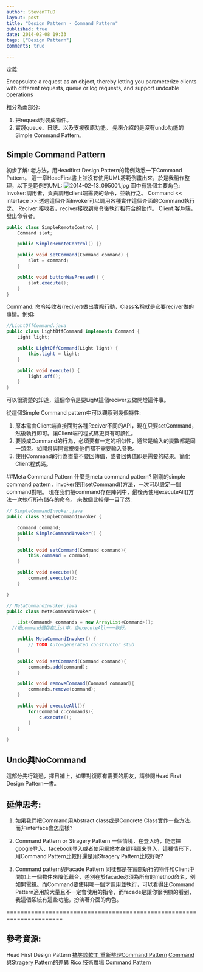 ```yaml
---
author: StevenTTuD
layout: post
title: "Design Pattern - Command Pattern"
published: true
date: 2014-02-08 19:33
tags: ["Design Pattern"]
comments: true

---
```


定義:

Encapsulate a request as an object, thereby letting you parameterize clients with different requests, queue or log requests, and support undoable operations

粗分為兩部分:
1. 把request封裝成物件。
2. 實踐queue、日誌、以及支援復原功能。
先來介紹的是沒有undo功能的Simple Command Pattern。

## Simple Command Pattern

初步了解:
老方法，用Headfirst Design Pattern的範例熟悉一下Command Pattern。
這一章HeadFirst書上並沒有使用UML將範例畫出來，於是我稍作整理，以下是範例的UML:
![2014-02-13_095001.jpg](http://user-image.logdown.io/user/6619/blog/6590/post/178686/oGDG35GWRPmuif65ChcF_2014-02-13_095001.jpg)
圖中有幾個主要角色:
Invoker:調用者，負責調用client端需要的命令，並執行之。
Command << interface >>:透過這個介面Invoker可以調用各種實作這個介面的Command執行之。
Reciver:接收者，reciver接收到命令後執行相符合的動作。
Client:客戶端，發出命令者。

```java
public class SimpleRemoteControl {
	Command slot;

	public SimpleRemoteControl() {}

	public void setCommand(Command command) {
		slot = command;
	}

	public void buttonWasPressed() {
		slot.execute();
	}
}
```

Command:
命令接收者(reciver)做出實際行動，Class名稱就是它要reciver做的事情。例如:

```java
//LightOffCommand.java
public class LightOffCommand implements Command {
	Light light;

	public LightOffCommand(Light light) {
		this.light = light;
	}

	public void execute() {
		light.off();
	}
}
```

可以很清楚的知道，這個命令是要Light這個reciver去做開燈這件事。

從這個Simple Command pattern中可以觀察到幾個特性:
1. 原本需由Client端直接面對各種Reciver不同的API，現在只要setCommand，然後執行即可。讓Client端的程式碼更具有可讀性。
2. 要設成Command的行為，必須要有一定的相似性，通常是輸入的變數都是同一類型。如開燈與開電視機他們都不需要輸入參數。
3. 使用Command的行為盡量不要回傳值，或者回傳值即是需要的結果。簡化Client程式碼。

##Meta Command Pattern
什麼是meta command pattern?
剛剛的simple command pattern，invoker使用setCommand()方法，一次可以設定一個command對吧。
現在我們把command存在陣列中，最後再使用executeAll()方法一次執行所有儲存的命令。
來做個比較便一目了然:

```java
// SimpleCommandInvoker.java
public class SimpleCommandInvoker {

	Command command;
	public SimpleCommandInvoker() {
	}

	public void setCommand(Command command){
		this.command = command;
	}

	public void execute(){
		command.execute();
	}

}
```

```java
// MetaCommandInvoker.java
public class MetaCommandInvoker {

	List<Command> commands = new ArrayList<Command>();
  //把command儲存在List中，由executeAll一一執行。

	public MetaCommandInvoker() {
		// TODO Auto-generated constructor stub
	}

	public void setCommand(Command command){
		commands.add(command);
	}

	public void removeCommand(Command command){
		commands.remove(command);
	}

	public void executeAll(){
		for(Command c:commands){
			c.execute();
		}
	}

}
```
## Undo與NoCommand
這部分先行跳過，擇日補上，如果對復原有需要的朋友，請參閱Head First Design Pattern一書。

## 延伸思考:

1. 如果我們把Command用Abstract class或是Concrete Class實作一些方法，而非interface會怎麼樣?



2. Command Pattern or Stragery Pattern
一個情境，在登入時，能選擇google登入、facebook登入或者使用網站本身資料庫來登入，這種情形下，用Command Pattern比較好還是用Stragery Pattern比較好呢?

3. Command pattern與Facade Pattern
同樣都是在實際執行的物件和Client中間加上一個物件來降低藕合，差別在於facade必須為所有的method命名，例如開電視。而Command要使用哪一個才調用並執行，可以看得出Command Pattern適用於大量且不一定會使用的指令，而facade是讓你很明顯的看到，我這個系統有這些功能，扮演著介面的角色。

======================================================================

## 參考資源:
Head First Design Pattern
[搞笑談軟工 重新整理Command Pattern](http://teddy-chen-tw.blogspot.tw/2013/08/command-pattern.html)
[Command與Stragery Pattern的差異](http://rettamkrad.blogspot.tw/2013/06/commandstrategypattern.html)
[Rico 技術農場 Command Pattern](http://www.dotblogs.com.tw/ricochen/archive/2012/08/03/73801.aspx)